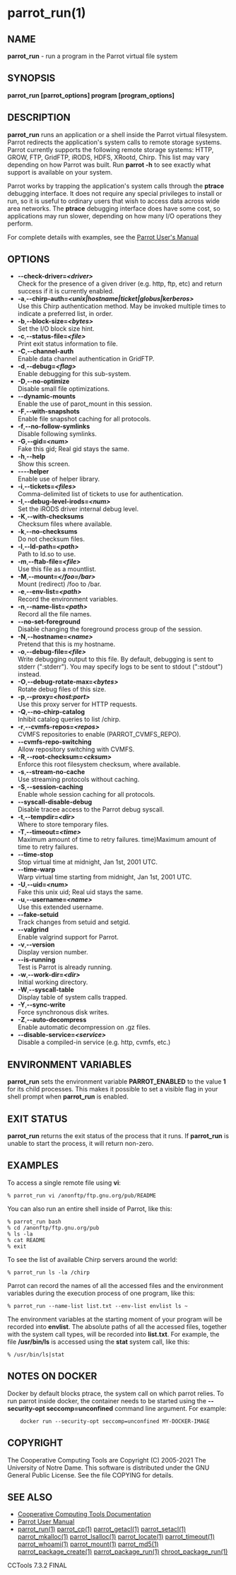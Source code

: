 






















# parrot_run(1)

## NAME
**parrot_run** - run a program in the Parrot virtual file system

## SYNOPSIS
**parrot_run [parrot_options] program [program_options]**

## DESCRIPTION
**parrot_run** runs an application or a shell inside the Parrot virtual filesystem.  Parrot redirects the application's system calls to remote storage systems.  Parrot currently supports the following remote storage systems: HTTP, GROW, FTP, GridFTP, iRODS, HDFS, XRootd, Chirp.  This list may vary depending on how Parrot was built.  Run **parrot -h** to see exactly what support is available on your system.

Parrot works by trapping the application's system calls through the **ptrace** debugging interface.  It does not require any special privileges to install or run, so it is useful to ordinary users that wish to access data across wide area networks.  The **ptrace** debugging interface does have some cost, so applications may run slower, depending on how many I/O operations they perform.

For complete details with examples, see the [Parrot User's Manual](http://ccl.cse.nd.edu/software/manuals/parrot.html)

## OPTIONS

- **--check-driver=_&lt;driver&gt;_**<br /> Check for the presence of a given driver (e.g. http, ftp, etc) and return success if it is currently enabled.
- **-a**,**--chirp-auth=_&lt;unix|hostname|ticket|globus|kerberos&gt;_**<br />Use this Chirp authentication method.  May be invoked multiple times to indicate a preferred list, in order.
- **-b**,**--block-size=_&lt;bytes&gt;_**<br />Set the I/O block size hint.
- **-c**,**--status-file=_&lt;file&gt;_**<br />Print exit status information to file.
- **-C**,**--channel-auth**<br />Enable data channel authentication in GridFTP.
- **-d**,**--debug=_&lt;flag&gt;_**<br />Enable debugging for this sub-system.
- **-D**,**--no-optimize**<br />Disable small file optimizations.
- **--dynamic-mounts**<br /> Enable the use of parot_mount in this session.
- **-F**,**--with-snapshots**<br />Enable file snapshot caching for all protocols.
- **-f**,**--no-follow-symlinks**<br />Disable following symlinks.
- **-G**,**--gid=_&lt;num&gt;_**<br />Fake this gid; Real gid stays the same.
- **-h**,**--help**<br />Show this screen.
- **----helper**<br />Enable use of helper library.
- **-i**,**--tickets=_&lt;files&gt;_**<br />Comma-delimited list of tickets to use for authentication.
- **-I**,**--debug-level-irods=_&lt;num&gt;_**<br />Set the iRODS driver internal debug level.
- **-K**,**--with-checksums**<br />Checksum files where available.
- **-k**,**--no-checksums**<br />Do not checksum files.
- **-l**,**--ld-path=_&lt;path&gt;_**<br />Path to ld.so to use.
- **-m**,**--ftab-file=_&lt;file&gt;_**<br />Use this file as a mountlist.
- **-M**,**--mount=_&lt;/foo=/bar&gt;_**<br />Mount (redirect) /foo to /bar.
- **-e**,**--env-list=_&lt;path&gt;_**<br />Record the environment variables.
- **-n**,**--name-list=_&lt;path&gt;_**<br />Record all the file names.
- **--no-set-foreground**<br />Disable changing the foreground process group of the session.
- **-N**,**--hostname=_&lt;name&gt;_**<br />Pretend that this is my hostname.
- **-o**,**--debug-file=_&lt;file&gt;_**<br />Write debugging output to this file. By default, debugging is sent to stderr (":stderr"). You may specify logs to be sent to stdout (":stdout") instead.
- **-O**,**--debug-rotate-max=_&lt;bytes&gt;_**<br />Rotate debug files of this size.
- **-p**,**--proxy=_&lt;host:port&gt;_**<br />Use this proxy server for HTTP requests.
- **-Q**,**--no-chirp-catalog**<br />Inhibit catalog queries to list /chirp.
- **-r**,**--cvmfs-repos=_&lt;repos&gt;_**<br />CVMFS repositories to enable (PARROT_CVMFS_REPO).
- **--cvmfs-repo-switching**<br /> Allow repository switching with CVMFS.
- **-R**,**--root-checksum=_&lt;cksum&gt;_**<br />Enforce this root filesystem checksum, where available.
- **-s**,**--stream-no-cache**<br />Use streaming protocols without caching.
- **-S**,**--session-caching**<br />Enable whole session caching for all protocols.
- **--syscall-disable-debug**<br />Disable tracee access to the Parrot debug syscall.
- **-t**,**--tempdir=_&lt;dir&gt;_**<br />Where to store temporary files.
- **-T**,**--timeout=_&lt;time&gt;_**<br />Maximum amount of time to retry failures.
time)Maximum amount of time to retry failures.
- **--time-stop**<br /> Stop virtual time at midnight, Jan 1st, 2001 UTC.
- **--time-warp**<br /> Warp virtual time starting from midnight, Jan 1st, 2001 UTC.
- **-U**,**--uid=_&lt;num&gt;_**<br />Fake this unix uid; Real uid stays the same.
- **-u**,**--username=_&lt;name&gt;_**<br />Use this extended username.
- **--fake-setuid**<br />Track changes from setuid and setgid.
- **--valgrind**<br />Enable valgrind support for Parrot.
- **-v**,**--version**<br />Display version number.
- **--is-running**<br />Test is Parrot is already running.
- **-w**,**--work-dir=_&lt;dir&gt;_**<br />Initial working directory.
- **-W**,**--syscall-table**<br />Display table of system calls trapped.
- **-Y**,**--sync-write**<br />Force synchronous disk writes.
- **-Z**,**--auto-decompress**<br />Enable automatic decompression on .gz files.
- **--disable-service=_&lt;service&gt;_**<br /> Disable a compiled-in service (e.g. http, cvmfs, etc.)


## ENVIRONMENT VARIABLES
**parrot_run** sets the environment variable **PARROT_ENABLED** to the value **1**
for its child processes.  This makes it possible to set a visible flag in your shell prompt
when **parrot_run** is enabled.

## EXIT STATUS
**parrot_run** returns the exit status of the process that it runs.
If **parrot_run** is unable to start the process, it will return non-zero.

## EXAMPLES
To access a single remote file using **vi**:
```
% parrot_run vi /anonftp/ftp.gnu.org/pub/README
```

You can also run an entire shell inside of Parrot, like this:
```
% parrot_run bash
% cd /anonftp/ftp.gnu.org/pub
% ls -la
% cat README
% exit
```

To see the list of available Chirp servers around the world:
```
% parrot_run ls -la /chirp
```

Parrot can record the names of all the accessed files and the environment variables during the execution process of one program, like this:
```
% parrot_run --name-list list.txt --env-list envlist ls ~
```
The environment variables at the starting moment of your program will be recorded into **envlist**. The absolute paths of all the accessed files, together with the system call types, will be recorded into **list.txt**. For example, the file **/usr/bin/ls** is accessed using the **stat** system call, like this:
```
% /usr/bin/ls|stat
```

## NOTES ON DOCKER

Docker by default blocks ptrace, the system call on which parrot relies. To
run parrot inside docker, the container needs to be started using the
**--security-opt seccomp=unconfined** command line argument. For
example:

```
    docker run --security-opt seccomp=unconfined MY-DOCKER-IMAGE
```

## COPYRIGHT

The Cooperative Computing Tools are Copyright (C) 2005-2021 The University of Notre Dame.  This software is distributed under the GNU General Public License.  See the file COPYING for details.

## SEE ALSO


- [Cooperative Computing Tools Documentation]("../index.html")
- [Parrot User Manual]("../parrot.html")
- [parrot_run(1)](parrot_run.md) [parrot_cp(1)](parrot_cp.md) [parrot_getacl(1)](parrot_getacl.md)  [parrot_setacl(1)](parrot_setacl.md)  [parrot_mkalloc(1)](parrot_mkalloc.md)  [parrot_lsalloc(1)](parrot_lsalloc.md)  [parrot_locate(1)](parrot_locate.md)  [parrot_timeout(1)](parrot_timeout.md)  [parrot_whoami(1)](parrot_whoami.md)  [parrot_mount(1)](parrot_mount.md)  [parrot_md5(1)](parrot_md5.md)  [parrot_package_create(1)](parrot_package_create.md)  [parrot_package_run(1)](parrot_package_run.md)  [chroot_package_run(1)](chroot_package_run.md)


CCTools 7.3.2 FINAL
